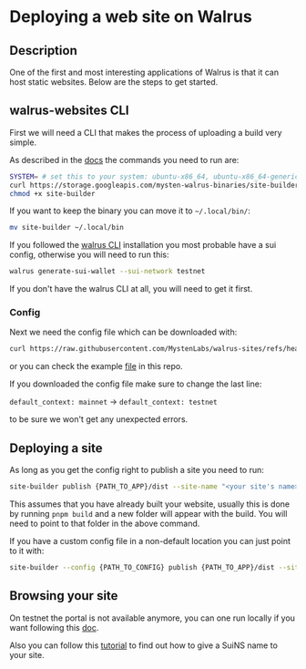 # Deploying a web site on Walrus

## Description

One of the first and most interesting applications of Walrus is that it can host static websites. Below are the steps to get started.


## walrus-websites CLI

First we will need a CLI that makes the process of uploading a build very simple.

As described in the [docs](https://docs.wal.app/walrus-sites/tutorial-install.html#testnet-curl-request) the commands you need to run are:

```bash
SYSTEM= # set this to your system: ubuntu-x86_64, ubuntu-x86_64-generic, macos-x86_64, macos-arm64, windows-x86_64.exe
curl https://storage.googleapis.com/mysten-walrus-binaries/site-builder-testnet-latest-$SYSTEM -o site-builder
chmod +x site-builder
```

If you want to keep the binary you can move it to `~/.local/bin/`:

```bash
mv site-builder ~/.local/bin
```

If you followed the [walrus CLI](./CLI(normal).md) installation you most probable have a sui config, otherwise you will need to run this:

```bash
walrus generate-sui-wallet --sui-network testnet
```

If you don't have the walrus CLI at all, you will need to get it first.

### Config

Next we need the config file which can be downloaded with:

```bash
curl https://raw.githubusercontent.com/MystenLabs/walrus-sites/refs/heads/testnet/sites-config.yaml -o ~/.config/walrus/sites-config.yaml
```

or you can check the example [file](./WalrusSitesConfig.yml) in this repo.

If you downloaded the config file make sure to change the last line: 

`default_context: mainnet` -> `default_context: testnet`

to be sure we won't get any unexpected errors.

## Deploying a site

As long as you get the config right to publish a site you need to run:

```bash
site-builder publish {PATH_TO_APP}/dist --site-name "<your site's name>" --epochs 1
```

This assumes that you have already built your website, usually this is done by running `pnpm build` and a new folder will appear with the build. You will need to point to that folder in the above command.

If you have a custom config file in a non-default location you can just point to it with:

```bash
site-builder --config {PATH_TO_CONFIG} publish {PATH_TO_APP}/dist --site-name "decentralized website test" --epochs 2
```

## Browsing your site
On testnet the portal is not available anymore, you can one run locally if you want following this [doc](https://docs.wal.app/walrus-sites/portal.html#running-the-portal-locally).

Also you can follow this [tutorial](https://notion.sui.io/create-a-decentralized-website) to find out how to give a SuiNS name to your site.

